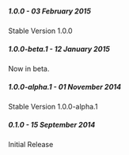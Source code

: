 ##### 1.0.0 - 03 February 2015

Stable Version 1.0.0

##### 1.0.0-beta.1 - 12 January 2015

Now in beta.

##### 1.0.0-alpha.1 - 01 November 2014

Stable Version 1.0.0-alpha.1

##### 0.1.0 - 15 September 2014

Initial Release
